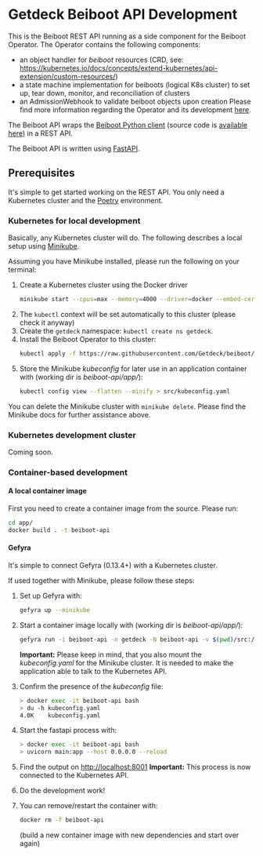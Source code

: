 # Getdeck Beiboot API Development

This is the Beiboot REST API running as a side component for the Beiboot Operator. The Operator
contains the following components:
* an object handler for _beiboot_ resources (CRD, see: https://kubernetes.io/docs/concepts/extend-kubernetes/api-extension/custom-resources/)
* a state machine implementation for beiboots (logical K8s cluster) to set up, tear down, monitor, and reconciliation of clusters
* an AdmissionWebhook to validate beiboot objects upon creation
Please find more information regarding the Operator and its development [here](https://github.com/Getdeck/beiboot/blob/main/operator/DEVELOPMENT.md).

The Beiboot API wraps the [Beiboot Python client](https://pypi.org/project/beiboot/) (source code is [available here](https://github.com/Getdeck/beiboot/tree/main/client)) in a REST API.

The Beiboot API is written using [FastAPI](https://fastapi.tiangolo.com/).

## Prerequisites
It's simple to get started working on the REST API. You only need a Kubernetes cluster and the [Poetry](https://python-poetry.org/) environment.

### Kubernetes for local development
Basically, any Kubernetes cluster will do. The following describes a local setup using [Minikube](https://minikube.sigs.k8s.io/docs/).

Assuming you have Minikube installed, please run the following on your terminal:

1) Create a Kubernetes cluster using the Docker driver
   ```bash
   minikube start --cpus=max --memory=4000 --driver=docker --embed-certs --addons=default-storageclass storage-provisioner
   ```
2) The `kubectl` context will be set automatically to this cluster (please check it anyway)
3) Create the `getdeck` namespace: `kubectl create ns getdeck`.
4) Install the Beiboot Operator to this cluster:
   ```bash
   kubectl apply -f https://raw.githubusercontent.com/Getdeck/beiboot/main/operator/manifests/beiboot.yaml
   ```
5) Store the Minikube _kubeconfig_ for later use in an application container with (working dir is _beiboot-api/app/_):
   ```bash
   kubectl config view --flatten --minify > src/kubeconfig.yaml
   ```

You can delete the Minikube cluster with `minikube delete`. Please find the Minikube docs for further assistance above.

### Kubernetes development cluster
Coming soon.

### Container-based development

#### A local container image
First you need to create a container image from the source.
Please run:
```bash
cd app/
docker build . -t beiboot-api
```

#### Gefyra
It's simple to connect Gefyra (0.13.4+) with a Kubernetes cluster.

If used together with Minikube, please follow these steps:
1) Set up Gefyra with: 
   ```bash
   gefyra up --minikube
   ```
2) Start a container image locally with (working dir is _beiboot-api/app/_):
   ```bash
   gefyra run -i beiboot-api -n getdeck -N beiboot-api -v $(pwd)/src:/app -c "/bin/sh -c 'while sleep 1000; do :; done'" --expose localhost:8001:8000 --detach
   ```
   **Important:** Please keep in mind, that you also mount the _kubeconfig.yaml_ for the Minikube cluster. It is needed to make the application able to talk to the Kubernetes API.

3) Confirm the presence of the _kubeconfig_ file:
   ```bash
   > docker exec -it beiboot-api bash
   > du -h kubeconfig.yaml
   4.0K    kubeconfig.yaml
   ```
4) Start the fastapi process with:
   ```bash
   > docker exec -it beiboot-api bash
   > uvicorn main:app --host 0.0.0.0 --reload
   ```
5) Find the output on [http://localhost:8001](http://localhost:8001)
   **Important:** This process is now connected to the Kubernetes API.
6) Do the development work!
7) You can remove/restart the container with:
   ```bash
   docker rm -f beiboot-api 
   ```
   (build a new container image with new dependencies and start over again)




